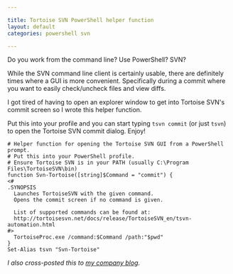 ```yaml
---

title: Tortoise SVN PowerShell helper function
layout: default
categories: powershell svn

---
```


Do you work from the command line? Use PowerShell? SVN?

While the SVN command line client is certainly usable, there are definitely times where a GUI is more convenient. Specifically during a commit where you want to easily check/uncheck files and view diffs.

I got tired of having to open an explorer window to get into Tortoise SVN's commit screen so I wrote this helper function.

Put this into your profile and you can start typing `tsvn commit` (or just `tsvn`) to open the Tortoise SVN commit dialog. Enjoy!

    # Helper function for opening the Tortoise SVN GUI from a PowerShell prompt.
    # Put this into your PowerShell profile.
    # Ensure Tortoise SVN is in your PATH (usually C:\Program Files\TortoiseSVN\bin) 
    function Svn-Tortoise([string]$Command = "commit") {
    <#
    .SYNOPSIS
      Launches TortoiseSVN with the given command.
      Opens the commit screen if no command is given.
      
      List of supported commands can be found at:
      http://tortoisesvn.net/docs/release/TortoiseSVN_en/tsvn-automation.html
    #>
      TortoiseProc.exe /command:$Command /path:"$pwd"
    }
    Set-Alias tsvn "Svn-Tortoise"

_I also cross-posted this to [my company blog](http://www.interworks.com/blogs/jpoehls/2011/10/12/tortoise-svn-powershell-helper-function "Read this post on the InterWorks blog.")._